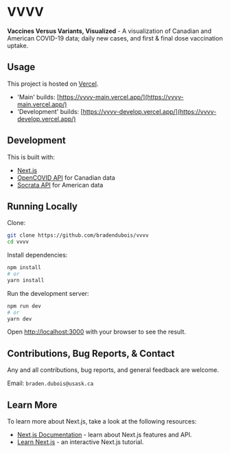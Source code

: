 # VVVV

**Vaccines Versus Variants, Visualized** - A visualization of Canadian and American COVID-19 data; daily new cases, and first & final dose vaccination uptake.

## Usage

This project is hosted on [Vercel](https://vercel.com).

- 'Main' builds: [https://vvvv-main.vercel.app/](https://vvvv-main.vercel.app/)
- 'Development' builds: [https://vvvv-develop.vercel.app/](https://vvvv-develop.vercel.app/)

## Development

This is built with:
- [Next.js](https://nextjs.org/)
- [OpenCOVID API](https://opencovid.ca/) for Canadian data
- [Socrata API](https://www.tylertech.com/products/socrata) for American data

## Running Locally

Clone:
```bash
git clone https://github.com/bradendubois/vvvv
cd vvvv
```

Install dependencies:
```bash
npm install
# or
yarn install
```

Run the development server:

```bash
npm run dev
# or
yarn dev
```

Open [http://localhost:3000](http://localhost:3000) with your browser to see the result.

## Contributions, Bug Reports, & Contact

Any and all contributions, bug reports, and general feedback are welcome. 

Email: `braden.dubois@usask.ca`

## Learn More

To learn more about Next.js, take a look at the following resources:

- [Next.js Documentation](https://nextjs.org/docs) - learn about Next.js features and API.
- [Learn Next.js](https://nextjs.org/learn) - an interactive Next.js tutorial.

